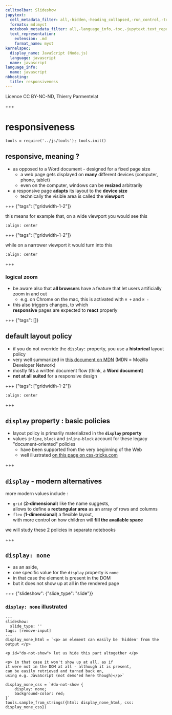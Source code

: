 ```yaml
---
celltoolbar: Slideshow
jupytext:
  cell_metadata_filter: all,-hidden,-heading_collapsed,-run_control,-trusted
  formats: md:myst
  notebook_metadata_filter: all,-language_info,-toc,-jupytext.text_representation.jupytext_version,-jupytext.text_representation.format_version
  text_representation:
    extension: .md
    format_name: myst
kernelspec:
  display_name: JavaScript (Node.js)
  language: javascript
  name: javascript
language_info:
  name: javascript
nbhosting:
  title: responsiveness
---
```


Licence CC BY-NC-ND, Thierry Parmentelat

+++

# responsiveness

```{code-cell}
tools = require('../js/tools'); tools.init()
```

## responsive, meaning ?

* as opposed to a Word document - designed for a fixed page size
  * a web page gets displayed on **many** different devices (computer, phone, tablet)
  * even on the computer, windows can be **resized** arbitrarily
* a responsive page **adapts** its layout to the **device size**
  * technically the visible area is called the **viewport**

+++ {"tags": ["gridwidth-1-2"]}

this means for example that, on a wide viewport you would see this

```{image} media/responsive-wide.svg
:align: center
```

+++ {"tags": ["gridwidth-1-2"]}

while on a narrower viewport it would turn into this

```{image} media/responsive-narrow.svg
:align: center
```

+++

### logical zoom

* be aware also that **all browsers** have a feature that let users artificially zoom in and out
  * e.g. on Chrome on the mac, this is activated with `⌘ +` and `⌘ -`
* this also triggers changes, to which  
  **responsive** pages are expected to **react** properly

+++ {"tags": []}

## default layout policy

* if you do not override the `display:` property, you use a **historical** layout policy
* very well summarized in [this document on MDN](https://developer.mozilla.org/en-US/docs/Learn/CSS/CSS_layout/Normal_Flow) (MDN = Mozilla Developer Network)
* mostly fits a written document flow (think, a **Word document**)
* **not at all suited** for a responsive design

+++ {"tags": ["gridwidth-1-2"]}

```{image} media/css-display-block-inline.png
:align: center
```

+++

##  `display` property : basic policies

* layout policy is primarily materialized in the **`display` property**
* values `inline`, `block` and `inline-block` account for these legacy "document-oriented" policies
  * have been supported from the very beginning of the Web
  * well illustrated [on this page on css-tricks.com](https://css-tricks.com/almanac/properties/d/display/)

+++

## `display` - modern alternatives

more modern values include :

* `grid` (**2-dimensional**) like the name suggests,  
  allows to define a **rectangular area** as an array of rows and columns
* `flex` (**1-dimensional**) a flexible layout,  
  with more control on how children will **fill the available space**

we will study these 2 policies in separate notebooks

+++

## `display: none`

* as an aside,
* one specific value for the `display` property is `none`
* in that case the element is present in the DOM
* but it does not show up at all in the rendered page

+++ {"slideshow": {"slide_type": "slide"}}

### `display: none` illustrated

```{code-cell}
---
slideshow:
  slide_type: ''
tags: [remove-input]
---
display_none_html = `<p> an element can easily be 'hidden' from the output </p>

<p id="do-not-show"> let us hide this part altogether </p>

<p> in that case it won't show up at all, as if
it were not in the DOM at all - although it is present,
can be easily retrieved and turned back on,
using e.g. JavaScript (not demo'ed here though)</p>`

display_none_css = `#do-not-show {
    display: none;
    background-color: red;
}`
tools.sample_from_strings({html: display_none_html, css: display_none_css})
```
